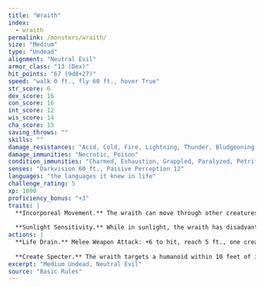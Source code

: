 ```yaml
---
title: "Wraith"
index:
  - wraith
permalink: /monsters/wraith/
size: "Medium"
type: "Undead"
alignment: "Neutral Evil"
armor_class: "13 (Dex)"
hit_points: "67 (9d8+27)"
speed: "walk 0 ft., fly 60 ft., hover True"
str_score: 6
dex_score: 16
con_score: 16
int_score: 12
wis_score: 14
cha_score: 15
saving_throws: ""
skills: ""
damage_resistances: "Acid, Cold, Fire, Lightning, Thunder, Bludgeoning, Piercing, And Slashing From Nonmagical Weapons That Aren'T Silvered"
damage_immunities: "Necrotic, Poison"
condition_immunities: "Charmed, Exhaustion, Grappled, Paralyzed, Petrified, Poisoned, Prone, Restrained"
senses: "Darkvision 60 ft., Passive Perception 12"
languages: "the languages it knew in life"
challenge_rating: 5
xp: 1800
proficiency_bonus: "+3"
traits: |
  **Incorporeal Movement.** The wraith can move through other creatures and objects as if they were difficult terrain. It takes 5 (1d10) force damage if it ends its turn inside an object.
  
  **Sunlight Sensitivity.** While in sunlight, the wraith has disadvantage on attack rolls, as well as on Wisdom (Perception) checks that rely on sight.
actions: |
  **Life Drain.** Melee Weapon Attack: +6 to hit, reach 5 ft., one creature. Hit: 21 (4d8 + 3) necrotic damage. The target must succeed on a DC 14 Constitution saving throw or its hit point maximum is reduced by an amount equal to the damage taken. This reduction lasts until the target finishes a long rest. The target dies if this effect reduces its hit point maximum to 0.
  
  **Create Specter.** The wraith targets a humanoid within 10 feet of it that has been dead for no longer than 1 minute and died violently. The target's spirit rises as a specter in the space of its corpse or in the nearest unoccupied space. The specter is under the wraith's control. The wraith can have no more than seven specters under its control at one time.  
excerpt: "Medium Undead, Neutral Evil"
source: "Basic Rules"
---
```

